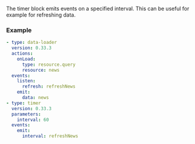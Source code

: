 The timer block emits events on a specified interval. This can be useful for example for refreshing
data.

### Example

```yaml
- type: data-loader
  version: 0.33.3
  actions:
    onLoad:
      type: resource.query
      resource: news
  events:
    listen:
      refresh: refreshNews
    emit:
      data: news
- type: timer
  version: 0.33.3
  parameters:
    interval: 60
  events:
    emit:
      interval: refreshNews
```
